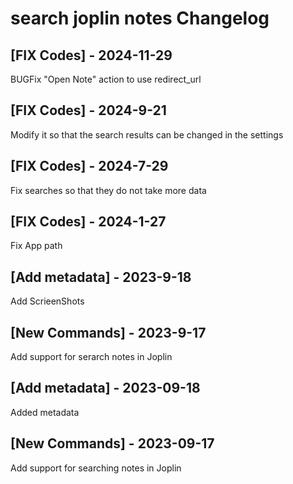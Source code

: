 # search joplin notes Changelog

## [FIX Codes] - 2024-11-29

BUGFix "Open Note" action to use redirect_url 

## [FIX Codes] - 2024-9-21

Modify it so that the search results can be changed in the settings

## [FIX Codes] - 2024-7-29

Fix searches so that they do not take more data

## [FIX Codes] - 2024-1-27

Fix App path

## [Add metadata] - 2023-9-18

Add ScrieenShots

## [New Commands] - 2023-9-17

Add support for serarch notes in Joplin
## [Add metadata] - 2023-09-18

Added metadata

## [New Commands] - 2023-09-17

Add support for searching notes in Joplin
